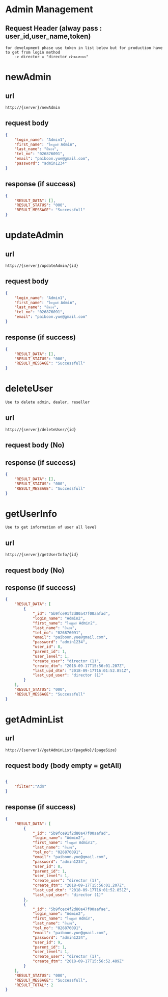 # Admin Management

## Request Header (alway pass : user_id,user_name,token) 
    for development phase use token in list below but for production have to get from login method 
        -> director = "director เจ้าของระบบ" 

# newAdmin

## url
    http://{server}/newAdmin 

## request body
```json
{
    "login_name": "Admin1",
    "first_name": "ไพบูลย์ Admin",
    "last_name": "ยืนยง",
    "tel_no": "026876091",
    "email": "paiboon.yue@gmail.com",
    "password": "admin1234"
}
```
## response (if success)

```json
{
    "RESULT_DATA": [],
    "RESULT_STATUS": "000",
    "RESULT_MESSAGE": "Successfull"
}
```


# updateAdmin

## url
    http://{server}/updateAdmin/{id}

## request body
```json
{
    "login_name": "Admin1",
    "first_name": "ไพบูลย์ Admin",
    "last_name": "ยืนยง",
    "tel_no": "026876091",
    "email": "paiboon.yue@gmail.com"
}
```
## response (if success)

```json
{
    "RESULT_DATA": [],
    "RESULT_STATUS": "000",
    "RESULT_MESSAGE": "Successfull"
}
```
# deleteUser
    Use to delete admin, dealer, reseller

## url
    http://{server}/deleteUser/{id}

## request body (No)

## response (if success)

```json
{
    "RESULT_DATA": [],
    "RESULT_STATUS": "000",
    "RESULT_MESSAGE": "Successfull"
}
```

# getUserInfo
    Use to get information of user all level

## url
    http://{server}/getUserInfo/{id}

## request body (No)

## response (if success)

```json
{
    "RESULT_DATA": [
        {
            "_id": "5b9fce91f2d80a47f00aafad",
            "login_name": "Admin2",
            "first_name": "ไพบูลย์ Admin2",
            "last_name": "ยืนยง",
            "tel_no": "026876091",
            "email": "paiboon.yue@gmail.com",
            "password": "admin1234",
            "user_id": 8,
            "parent_id": 1,
            "user_level": 1,
            "create_user": "director (1)",
            "create_dtm": "2018-09-17T15:56:01.207Z",
            "last_upd_dtm": "2018-09-17T16:01:52.851Z",
            "last_upd_user": "director (1)"
        }
    ],
    "RESULT_STATUS": "000",
    "RESULT_MESSAGE": "Successfull"
}

```


# getAdminList

## url
    http://{server}//getAdminList/{pageNo}/{pageSize}

## request body (body empty = getAll)

```json

{    
	"filter":"Adm"
}

```

## response (if success)

```json
{
    "RESULT_DATA": [
        {
            "_id": "5b9fce91f2d80a47f00aafad",
            "login_name": "Admin2",
            "first_name": "ไพบูลย์ Admin2",
            "last_name": "ยืนยง",
            "tel_no": "026876091",
            "email": "paiboon.yue@gmail.com",
            "password": "admin1234",
            "user_id": 8,
            "parent_id": 1,
            "user_level": 1,
            "create_user": "director (1)",
            "create_dtm": "2018-09-17T15:56:01.207Z",
            "last_upd_dtm": "2018-09-17T16:01:52.851Z",
            "last_upd_user": "director (1)"
        },
        {
            "_id": "5b9fcec4f2d80a47f00aafae",
            "login_name": "Admin2",
            "first_name": "ไพบูลย์ Admin",
            "last_name": "ยืนยง",
            "tel_no": "026876091",
            "email": "paiboon.yue@gmail.com",
            "password": "admin1234",
            "user_id": 9,
            "parent_id": 1,
            "user_level": 1,
            "create_user": "director (1)",
            "create_dtm": "2018-09-17T15:56:52.489Z"
        }
    ],
    "RESULT_STATUS": "000",
    "RESULT_MESSAGE": "Successfull",
    "RESULT_TOTAL": 2
}

```
